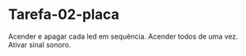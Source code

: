 ﻿# Tarefa-02-placa
Acender e apagar cada led em sequência.
Acender todos de uma vez.
Ativar sinal sonoro.
